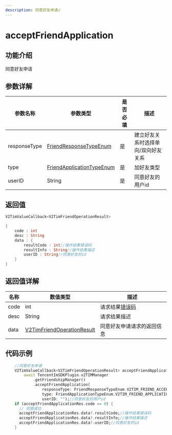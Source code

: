 ```yaml
---
description: 同意好友申请√
---
```


# acceptFriendApplication

## 功能介绍

同意好友申请

## 参数详解

| 参数名称         | 参数类型                                                               | 是否必填 | 描述                 |
| ------------ | ------------------------------------------------------------------ | ---- | ------------------ |
| responseType | [FriendResponseTypeEnum](../enums/friendresponsetypeenum.md)       | 是    | 建立好友关系时选择单向/双向好友关系 |
| type         | [FriendApplicationTypeEnum](../enums/friendapplicationtypeenum.md) | 是    | 加好友类型              |
| userID       | String                                                             | 是    | 同意好友的用户id          |

## 返回值

```dart
V2TimValueCallback<V2TimFriendOperationResult>

{
    code : int
    desc : String
    data : {
        resultCode : int//操作结果错误码
        resultInfo : String//操作结果描述
        userID : String//同意好友的id
    }
}
```

## 返回值详解

| 名称   | 数值类型                                                                              | 描述                                                             |
| ---- | --------------------------------------------------------------------------------- | -------------------------------------------------------------- |
| code | int                                                                               | 请求结果[错误码](https://cloud.tencent.com/document/product/269/1671) |
| desc | String                                                                            | 请求结果描述                                                         |
| data | [V2TimFriendOperationResult](../guan-jian-lei/user/v2timfriendoperationresult.md) | 同意好友申请请求的返回信息                                                  |

## 代码示例

```dart
    //同意好友申请
    V2TimValueCallback<V2TimFriendOperationResult> acceptFriendApplicationRes =
        await TencentImSDKPlugin.v2TIMManager
            .getFriendshipManager()
            .acceptFriendApplication(
                responseType: FriendResponseTypeEnum.V2TIM_FRIEND_ACCEPT_AGREE,//建立好友关系时选择单向/双向好友关系
                type: FriendApplicationTypeEnum.V2TIM_FRIEND_APPLICATION_BOTH,//加好友类型 要与getApplicationList查询到的type相同，否则会报错。
                userID: "");//同意好友的用户id
    if (acceptFriendApplicationRes.code == 0) {
      // 同意成功
      acceptFriendApplicationRes.data?.resultCode;//操作结果错误码
      acceptFriendApplicationRes.data?.resultInfo;//操作结果描述
      acceptFriendApplicationRes.data?.userID;//同意好友的id
    }
```
